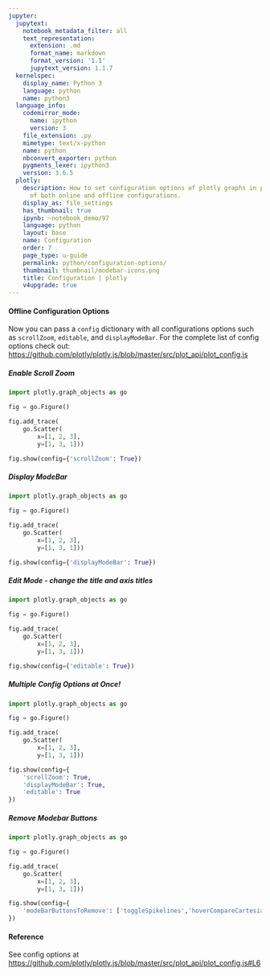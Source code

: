 ```yaml
---
jupyter:
  jupytext:
    notebook_metadata_filter: all
    text_representation:
      extension: .md
      format_name: markdown
      format_version: '1.1'
      jupytext_version: 1.1.7
  kernelspec:
    display_name: Python 3
    language: python
    name: python3
  language_info:
    codemirror_mode:
      name: ipython
      version: 3
    file_extension: .py
    mimetype: text/x-python
    name: python
    nbconvert_exporter: python
    pygments_lexer: ipython3
    version: 3.6.5
  plotly:
    description: How to set configuration options of plotly graphs in python. Examples
      of both online and offline configurations.
    display_as: file_settings
    has_thumbnail: true
    ipynb: ~notebook_demo/97
    language: python
    layout: base
    name: Configuration
    order: 7
    page_type: u-guide
    permalink: python/configuration-options/
    thumbnail: thumbnail/modebar-icons.png
    title: Configuration | plotly
    v4upgrade: true
---
```


#### Offline Configuration Options
Now you can pass a `config` dictionary with all configurations options such as `scrollZoom`, `editable`, and `displayModeBar`. For the complete list of config options check out: https://github.com/plotly/plotly.js/blob/master/src/plot_api/plot_config.js

##### Enable Scroll Zoom

```python
import plotly.graph_objects as go

fig = go.Figure()

fig.add_trace(
    go.Scatter(
        x=[1, 2, 3],
        y=[1, 3, 1]))

fig.show(config={'scrollZoom': True})
```

##### Display ModeBar

```python
import plotly.graph_objects as go

fig = go.Figure()

fig.add_trace(
    go.Scatter(
        x=[1, 2, 3],
        y=[1, 3, 1]))

fig.show(config={'displayModeBar': True})
```

##### Edit Mode - change the title and axis titles

```python
import plotly.graph_objects as go

fig = go.Figure()

fig.add_trace(
    go.Scatter(
        x=[1, 2, 3],
        y=[1, 3, 1]))

fig.show(config={'editable': True})
```

##### Multiple Config Options at Once!

```python
import plotly.graph_objects as go

fig = go.Figure()

fig.add_trace(
    go.Scatter(
        x=[1, 2, 3],
        y=[1, 3, 1]))

fig.show(config={
    'scrollZoom': True,
    'displayModeBar': True,
    'editable': True
})
```

##### Remove Modebar Buttons

```python
import plotly.graph_objects as go

fig = go.Figure()

fig.add_trace(
    go.Scatter(
        x=[1, 2, 3],
        y=[1, 3, 1]))

fig.show(config={
    'modeBarButtonsToRemove': ['toggleSpikelines','hoverCompareCartesian']
})
```

#### Reference


See config options at https://github.com/plotly/plotly.js/blob/master/src/plot_api/plot_config.js#L6
